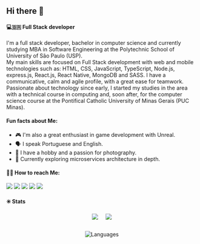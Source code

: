 ## Hi there 🫡

#### 💻🇧🇷 Full Stack developer

I'm a full stack developer, bachelor in computer science and currently studying MBA in Software Engineering at the Polytechnic School of University of São Paulo (USP).
<br>
My main skills are focused on Full Stack development with web and mobile technologies such as: HTML, CSS, JavaScript, TypeScript, Node.js, express.js, React.js, React Native, MongoDB and SASS. I have a communicative, calm and agile profile, with a great ease for teamwork.
<br>
Passionate about technology since early, I started my studies in the area with a technical course in computing and, soon after, for the computer science course at the Pontifical Catholic University of Minas Gerais (PUC Minas).

#### Fun facts about Me:

- 🎮 I'm also a great enthusiast in game development with Unreal.
- 🗣️ I speak Portuguese and English.
- 📸 I have a hobby and a passion for photography.
- 👀 Currently exploring microservices architecture in depth.

#### 👨🏻 How to reach Me:

<a href="tel:+5511942347830"><img src="https://img.icons8.com/doodle/64/apple-phone.png" target="_blank"/></a>
<a href="https://wa.me/5511942347830"><img src="https://img.icons8.com/doodle/64/whatsapp.png" target="_blank"/></a>
<a href="mailto:contato@richardborges.dev"><img src="https://img.icons8.com/doodle/64/new-post.png" target="_blank"/></a>
<a href="https://www.linkedin.com/in/ribborges/"><img src="https://img.icons8.com/doodle/64/linkedin--v2.png" target="_blank"/></a>
<a href="https://richardborges.dev/"><img src="https://img.icons8.com/doodle/64/portfolio.png"></a>

#### ✳️ Stats

<div align="center">
  <div style="display: flex; flex-direction: row; justify-content: center; gap: 20px;">
    <img src="https://github-readme-stats.vercel.app/api?username=ribborges&show_icons=true&theme=dark" />
    <img src="https://github-readme-stats.vercel.app/api/top-langs/?username=ribborges&layout=donut&theme=dark" />
  </div>
</div>

##

<p align="center">
	<img src="https://skillicons.dev/icons?i=javascript,typescript,python,rust,go,nodejs,express,prisma,rabbitmq,react,nextjs,vite,sass,styledcomponents,bootstrap,tailwind,tauri,electron,aws,mongodb,postgres,firebase,supabase,docker,vscode,git,github,figma,postman,unreal&theme=dark" alt="Languages" />
</p>
